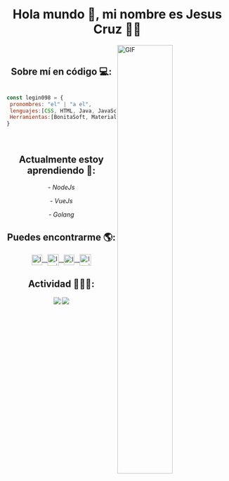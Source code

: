 <h1 align="center">Hola mundo 👋, mi nombre es Jesus Cruz 👨‍💻</h1>

<img align="right" width="50%" alt="GIF" src="https://media.giphy.com/media/836HiJc7pgzy8iNXCn/giphy.gif" />

<br>
<h2 align="center">Sobre mí en código 💻:</h2>

```js

const legin098 = {
 pronombres: "el" | "a el",
 lenguajes:[CSS, HTML, Java, JavaScript, TypeScript],
 Herramientas:[BonitaSoft, Material-Ui, React, TailwindCss]
}

```
<br>
<h2 align="center">Actualmente estoy aprendiendo 📖:</h2>

<p align="center"><i>- NodeJs</i></p>
<p align="center"><i>- VueJs</i></p>
<p align="center"><i>- Golang</i></p>

<h2 align="center">Puedes encontrarme 🌎:</h2>

<div align="center">
  <a href="https://www.linkedin.com/in/jesus-antonio-cruz-suarez-458b0323b/">
    <img align="center" alt="legin098 | Linkedin" width="24px" src="https://github.com/TheDudeThatCode/TheDudeThatCode/blob/master/Assets/Linkedin.svg" />
  </a>

  <a href="https://twitter.com/legin098">
    &nbsp
    <img align="center" alt="legin098 | Twitter" width="26px" src="https://github.com/TheDudeThatCode/TheDudeThatCode/blob/master/Assets/Twitter.svg" />
  </a>
 
  <a href="https://www.instagram.com/jesuscruzsuarez">
    &nbsp
    <img align="center" alt="legin098 | Instagram" width="24px" src="https://github.com/TheDudeThatCode/TheDudeThatCode/blob/master/Assets/Instagram.svg" />
  </a>
 
  <a href="mailto:cruzsuarezjesusantonio@gmail.com">
    &nbsp
    <img align="center" alt="legin098 | Gmail" width="26px" src="https://github.com/TheDudeThatCode/TheDudeThatCode/blob/master/Assets/Gmail.svg" />
  </a>
</div>

<h2 align="center">Actividad 👨🏼‍💻:</h2>

<div align="center">
 <img src="https://github-readme-stats.vercel.app/api?username=legin098&show_icons=true&hide_border=true" />
 <img src="https://github-readme-stats.vercel.app/api/top-langs/?username=legin098&layout=compact&hide_border=true" /> 
</div>
